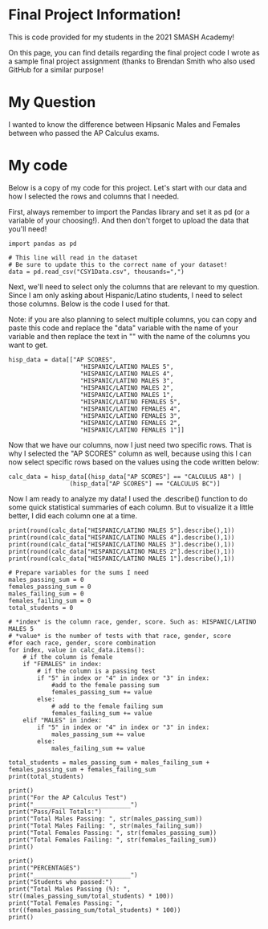 # Final Project Information!
This is code provided for my students in the 2021 SMASH Academy!

On this page, you can find details regarding the final project code I wrote as a sample final project assignment (thanks to Brendan Smith who also used GitHub for a similar purpose!

# My Question
I wanted to know the difference between Hipsanic Males and Females between who passed the AP Calculus exams.


# My code
Below is a copy of my code for this project. Let's start with our data and how I selected the rows and columns that I needed.

First, always remember to import the Pandas library and set it as pd (or a variable of your choosing!). And then don't forget to upload the data that you'll need!
```python:
import pandas as pd

# This line will read in the dataset
# Be sure to update this to the correct name of your dataset!
data = pd.read_csv("CSY1Data.csv", thousands=",")
```
Next, we'll need to select only the columns that are relevant to my question. Since I am only asking about Hispanic/Latino students, I need to select those columns. Below is the code I used for that. 

Note: if you are also planning to select multiple columns, you can copy and paste this code and replace the "data" variable with the name of your variable and then replace the text in "" with the name of the columns you want to get. 
```python:
hisp_data = data[["AP SCORES",
                    "HISPANIC/LATINO MALES 5",
                    "HISPANIC/LATINO MALES 4",
                    "HISPANIC/LATINO MALES 3",
                    "HISPANIC/LATINO MALES 2",
                    "HISPANIC/LATINO MALES 1",
                    "HISPANIC/LATINO FEMALES 5",
                    "HISPANIC/LATINO FEMALES 4",
                    "HISPANIC/LATINO FEMALES 3",
                    "HISPANIC/LATINO FEMALES 2",
                    "HISPANIC/LATINO FEMALES 1"]]
```

Now that we have our columns, now I just need two specific rows. That is why I selected the "AP SCORES" column as well, because using this I can now select specific rows based on the values using the code written below:
```python:
calc_data = hisp_data[(hisp_data["AP SCORES"] == "CALCULUS AB") |
                 (hisp_data["AP SCORES"] == "CALCULUS BC")]
```
Now I am ready to analyze my data! I used the .describe() function to do some quick statistical summaries of each column. But to visualize it a little better, I did each column one at a time. 
```python:
print(round(calc_data["HISPANIC/LATINO MALES 5"].describe(),1))
print(round(calc_data["HISPANIC/LATINO MALES 4"].describe(),1))
print(round(calc_data["HISPANIC/LATINO MALES 3"].describe(),1))
print(round(calc_data["HISPANIC/LATINO MALES 2"].describe(),1))
print(round(calc_data["HISPANIC/LATINO MALES 1"].describe(),1))
```


```python:
# Prepare variables for the sums I need
males_passing_sum = 0
females_passing_sum = 0
males_failing_sum = 0
females_failing_sum = 0
total_students = 0

# *index* is the column race, gender, score. Such as: HISPANIC/LATINO MALES 5
# *value* is the number of tests with that race, gender, score
#for each race, gender, score combination
for index, value in calc_data.items():
    # if the column is female
    if "FEMALES" in index:
        # if the column is a passing test
        if "5" in index or "4" in index or "3" in index:
            #add to the female passing sum
            females_passing_sum += value
        else:
            # add to the female failing sum
            females_failing_sum += value
    elif "MALES" in index:
        if "5" in index or "4" in index or "3" in index:
            males_passing_sum += value
        else:
            males_failing_sum += value

total_students = males_passing_sum + males_failing_sum + females_passing_sum + females_failing_sum
print(total_students)

print()
print("For the AP Calculus Test")
print("___________________________")
print("Pass/Fail Totals:")
print("Total Males Passing: ", str(males_passing_sum))
print("Total Males Failing: ", str(males_failing_sum))
print("Total Females Passing: ", str(females_passing_sum))
print("Total Females Failing: ", str(females_failing_sum))
print()
```
```python:
print()
print("PERCENTAGES")
print("___________________________")
print("Students who passed:")
print("Total Males Passing (%): ", str((males_passing_sum/total_students) * 100))
print("Total Females Passing: ", str((females_passing_sum/total_students) * 100))
print()
```
